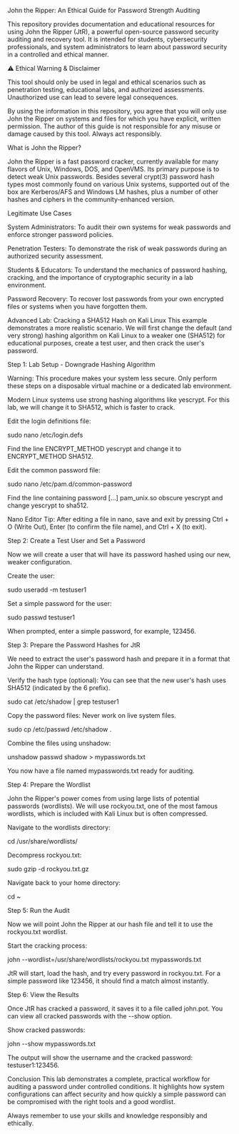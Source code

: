 John the Ripper: An Ethical Guide for Password Strength Auditing

This repository provides documentation and educational resources for using John the Ripper (JtR), a powerful open-source password security auditing and recovery tool. It is intended for students, cybersecurity professionals, and system administrators to learn about password security in a controlled and ethical manner.

⚠️ Ethical Warning & Disclaimer

This tool should only be used in legal and ethical scenarios such as penetration testing, educational labs, and authorized assessments. Unauthorized use can lead to severe legal consequences.

By using the information in this repository, you agree that you will only use John the Ripper on systems and files for which you have explicit, written permission. The author of this guide is not responsible for any misuse or damage caused by this tool. Always act responsibly.

What is John the Ripper?

John the Ripper is a fast password cracker, currently available for many flavors of Unix, Windows, DOS, and OpenVMS. Its primary purpose is to detect weak Unix passwords. Besides several crypt(3) password hash types most commonly found on various Unix systems, supported out of the box are Kerberos/AFS and Windows LM hashes, plus a number of other hashes and ciphers in the community-enhanced version.

Legitimate Use Cases

System Administrators: To audit their own systems for weak passwords and enforce stronger password policies.

Penetration Testers: To demonstrate the risk of weak passwords during an authorized security assessment.

Students & Educators: To understand the mechanics of password hashing, cracking, and the importance of cryptographic security in a lab environment.

Password Recovery: To recover lost passwords from your own encrypted files or systems when you have forgotten them.

Advanced Lab: Cracking a SHA512 Hash on Kali Linux
This example demonstrates a more realistic scenario. We will first change the default (and very strong) hashing algorithm on Kali Linux to a weaker one (SHA512) for educational purposes, create a test user, and then crack the user's password.

Step 1: Lab Setup - Downgrade Hashing Algorithm

Warning: This procedure makes your system less secure. Only perform these steps on a disposable virtual machine or a dedicated lab environment.

Modern Linux systems use strong hashing algorithms like yescrypt. For this lab, we will change it to SHA512, which is faster to crack.

Edit the login definitions file:


sudo nano /etc/login.defs

Find the line ENCRYPT_METHOD yescrypt and change it to ENCRYPT_METHOD SHA512.

Edit the common password file:

sudo nano /etc/pam.d/common-password

Find the line containing password [...] pam_unix.so obscure yescrypt and change yescrypt to sha512.

Nano Editor Tip: After editing a file in nano, save and exit by pressing Ctrl + O (Write Out), Enter (to confirm the file name), and Ctrl + X (to exit).

Step 2: Create a Test User and Set a Password

Now we will create a user that will have its password hashed using our new, weaker configuration.

Create the user:

sudo useradd -m testuser1

Set a simple password for the user:

sudo passwd testuser1

When prompted, enter a simple password, for example, 123456.

Step 3: Prepare the Password Hashes for JtR

We need to extract the user's password hash and prepare it in a format that John the Ripper can understand.

Verify the hash type (optional): You can see that the new user's hash uses SHA512 (indicated by the $6$ prefix).

sudo cat /etc/shadow | grep testuser1

Copy the password files: Never work on live system files.

sudo cp /etc/passwd /etc/shadow .

Combine the files using unshadow:

unshadow passwd shadow > mypasswords.txt

You now have a file named mypasswords.txt ready for auditing.

Step 4: Prepare the Wordlist

John the Ripper's power comes from using large lists of potential passwords (wordlists). We will use rockyou.txt, one of the most famous wordlists, which is included with Kali Linux but is often compressed.

Navigate to the wordlists directory:

cd /usr/share/wordlists/

Decompress rockyou.txt:

sudo gzip -d rockyou.txt.gz

Navigate back to your home directory:

cd ~

Step 5: Run the Audit

Now we will point John the Ripper at our hash file and tell it to use the rockyou.txt wordlist.

Start the cracking process:

john --wordlist=/usr/share/wordlists/rockyou.txt mypasswords.txt

JtR will start, load the hash, and try every password in rockyou.txt. For a simple password like 123456, it should find a match almost instantly.

Step 6: View the Results

Once JtR has cracked a password, it saves it to a file called john.pot. You can view all cracked passwords with the --show option.

Show cracked passwords:

john --show mypasswords.txt

The output will show the username and the cracked password: testuser1:123456.

Conclusion
This lab demonstrates a complete, practical workflow for auditing a password under controlled conditions. It highlights how system configurations can affect security and how quickly a simple password can be compromised with the right tools and a good wordlist.

Always remember to use your skills and knowledge responsibly and ethically.
